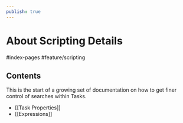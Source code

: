 ```yaml
---
publish: true
---
```


# About Scripting Details

<span class="related-pages">#index-pages #feature/scripting</span>

## Contents

This is the start of a growing set of documentation on how to get finer control of searches within Tasks.

- [[Task Properties]]
- [[Expressions]]
